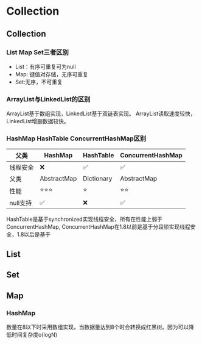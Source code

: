 # Collection
## Collection
### List Map Set三者区别
- List：有序可重复可为null
- Map: 键值对存储，无序可重复
- Set:无序，不可重复

### ArrayList与LinkedList的区别
ArrayList基于数组实现，LinkedList基于双链表实现。
ArrayList读取速度较快，LinkedList增删数据较快。
### HashMap HashTable ConcurrentHashMap区别

| 父类     | HashMap     | HashTable  | ConcurrentHashMap |
|----------|-------------|:-----------|:------------------|
| 线程安全 | ❌           | ✅          | ✅                 |
| 父类     | AbstractMap | Dictionary | AbstractMap       |
| 性能     | ⭐️⭐️⭐️      | ⭐️         | ⭐️⭐️              |
| null支持  | ✅           | ❌         | ✅             |

HashTable是基于synchronized实现线程安全，所有在性能上弱于ConcurrentHashMap,
ConcurrentHashMap在1.8以前是基于分段锁实现线程安全，1.8以后是基于

## List
## Set
## Map
### HashMap
数量在8以下时采用数组实现，当数据量达到8个时会转换成红黑树。因为可以降低时间复杂度o(logN)


